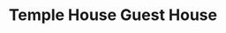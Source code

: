 ---
title: "Temple House Guest House"
address: "1, Temple Rd, Strathfoyle, Derry, Co. Derry BT47 6UA"
tel: "02871 860960"
county: "Derry"
category: "Guesthouses"
type: "Content"
lat: "055.0198480000"
lng: "-007.2580770000"
---
